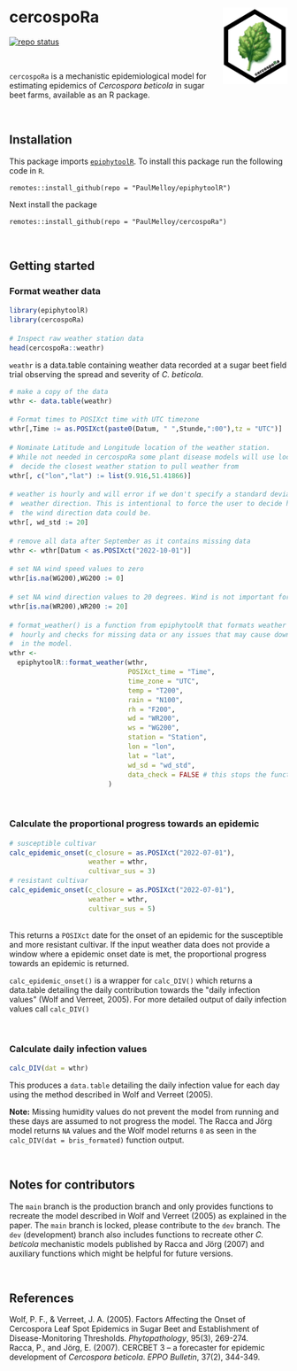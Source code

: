 <!-- badges: start -->
# cercospoRa <a href="https://paulmelloy.github.io/cercospoRa/"><img src="man/figures/logo.png" align="right" height="138" alt="cercospoRa website" /></a>
[![repo status](https://www.repostatus.org/badges/latest/active.svg)](https://www.repostatus.org/#active)
<!-- badges: end -->
<br>

`cercospoRa` is a mechanistic epidemiological model for estimating epidemics of 
_Cercospora beticola_ in sugar beet farms, available as an R package.  

<br>  

## Installation  

This package imports [`epiphytoolR`](https://github.com/PaulMelloy/epiphytoolR). 
To install this package run the following code in `R`.  
```
remotes::install_github(repo = "PaulMelloy/epiphytoolR")
```
Next install the package  

```
remotes::install_github(repo = "PaulMelloy/cercospoRa")
```

<br>  

## Getting started  
### Format weather data  
```r
library(epiphytoolR)
library(cercospoRa)

# Inspect raw weather station data
head(cercospoRa::weathr)
```

`weathr` is a data.table containing weather data recorded at a sugar beet field 
trial observing the spread and severity of *C. beticola*.

```r
# make a copy of the data
wthr <- data.table(weathr)

# Format times to POSIXct time with UTC timezone
wthr[,Time := as.POSIXct(paste0(Datum, " ",Stunde,":00"),tz = "UTC")]

# Nominate Latitude and Longitude location of the weather station. 
# While not needed in cercospoRa some plant disease models will use location to 
#  decide the closest weather station to pull weather from
wthr[, c("lon","lat") := list(9.916,51.41866)]

# weather is hourly and will error if we don't specify a standard deviation of 
#  weather direction. This is intentional to force the user to decide how variable
#  the wind direction data could be.
wthr[, wd_std := 20]

# remove all data after September as it contains missing data
wthr <- wthr[Datum < as.POSIXct("2022-10-01")]

# set NA wind speed values to zero
wthr[is.na(WG200),WG200 := 0]

# set NA wind direction values to 20 degrees. Wind is not important for this model
wthr[is.na(WR200),WR200 := 20]

# format_weather() is a function from epiphytoolR that formats weather data to 
#  hourly and checks for missing data or any issues that may cause downstream faults
#  in the model.
wthr <- 
  epiphytoolR::format_weather(wthr,
                              POSIXct_time = "Time",
                              time_zone = "UTC",
                              temp = "T200",
                              rain = "N100",
                              rh = "F200",
                              wd = "WR200",
                              ws = "WG200",
                              station = "Station",
                              lon = "lon",
                              lat = "lat",
                              wd_sd = "wd_std",
                              data_check = FALSE # this stops the function from checking for faults
                         )
```
<br>  

### Calculate the proportional progress towards an epidemic  
```r
# susceptible cultivar
calc_epidemic_onset(c_closure = as.POSIXct("2022-07-01"),
                    weather = wthr,
                    cultivar_sus = 3)
# resistant cultivar                    
calc_epidemic_onset(c_closure = as.POSIXct("2022-07-01"),
                    weather = wthr,
                    cultivar_sus = 5)                    
                    
```
This returns a `POSIXct` date for the onset of an epidemic for the susceptible and
more resistant cultivar.
If the input weather data does not provide a window where a epidemic onset date 
is met, the proportional progress towards an epidemic is returned.

`calc_epidemic_onset()` is a wrapper for `calc_DIV()` which returns a data.table 
detailing the daily contribution towards the "daily infection values" (Wolf and Verreet, 2005). 
For more detailed output of daily infection values call `calc_DIV()`

<br>  

### Calculate daily infection values  
```r
calc_DIV(dat = wthr)
```
This produces a `data.table` detailing the daily infection value for each day using
the method described in Wolf and Verreet (2005). 

**Note:** Missing humidity values do not prevent the model from running and these
days are assumed to not progress the model. The Racca and Jörg model returns `NA` values 
and the Wolf model returns `0` as seen in the `calc_DIV(dat = bris_formated)` function 
output.  

<br>  

## Notes for contributors  
The `main` branch is the production branch and only provides functions to recreate
the model described in Wolf and Verreet (2005) as explained in the paper. 
The `main` branch is locked, please contribute to the `dev` branch.
The `dev` (development) branch also includes functions to recreate other *C. beticola*
mechanistic models published by Racca and Jörg (2007) and auxiliary functions which
might be helpful for future versions.  

<br>  

## References  
Wolf, P. F., & Verreet, J. A. (2005). Factors Affecting the Onset of Cercospora Leaf Spot Epidemics in Sugar Beet and Establishment of Disease-Monitoring Thresholds. *Phytopathology*, 95(3), 269-274.  
Racca, P., and Jörg, E. (2007). CERCBET 3 – a forecaster for epidemic development of *Cercospora beticola*. *EPPO Bulletin*, 37(2), 344-349.  
